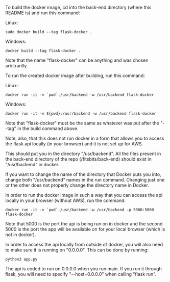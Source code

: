 To build the docker image, cd into the back-end directory (where this README is) and run this command:

Linux:

	sudo docker build --tag flask-docker .

Windows:

    docker build --tag flask-docker .

Note that the name "flask-docker" can be anything and was chosen arbitrarilly.

To run the created docker image after building, run this command:
	
Linux:

	docker run -it -v `pwd`:/usr/backend -w /usr/backend flask-docker

Windows:

	docker run -it -v ${pwd}:/usr/backend -w /usr/backend flask-docker

Note that "flask-docker" must be the same as whatever was put after the "--tag" in the build command above.

Note, also, that this does not run docker in a form that allows you to access the flask api locally (in your browser) and it is not set up for AWS.

This should put you in the directory "/usr/backend". All the files present in the back-end directory of the repo (/fitsbits/back-end) should exist in "/usr/backend" in docker.

If you want to change the name of the directory that Docker puts you into, change both "/usr/backend" names in the run command. Changing just one or the other does not properly change the directory name in Docker.


In order to run the docker image in such a way that you can access the api locally in your browser (without AWS), run the command:

	docker run -it -v `pwd`:/usr/backend -w /usr/backend -p 5000:5000 flask-docker

Note that 5000 is the port the api is being run on in docker and the second 5000 is the port the app will be available on for your local browser (which is not in docker).

In order to access the api locally from outside of docker, you will also need to make sure it is running on "0.0.0.0". This can be done by running:

	python3 app.py

The api is coded to run on 0.0.0.0 when you run main. If you run it through flask, you will need to specify "--host=0.0.0.0" when calling "flask run".
